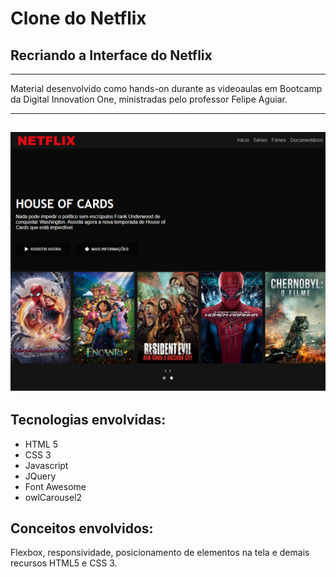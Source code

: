 # Clone do Netflix
## Recriando a Interface do Netflix
---
Material desenvolvido como hands-on durante as videoaulas em Bootcamp da Digital Innovation One, ministradas pelo professor Felipe Aguiar.

---
![Visualização no navegador](screen-view.jpg)
---

## Tecnologias envolvidas:
- HTML 5
- CSS 3
- Javascript
- JQuery
- Font Awesome
- owlCarousel2

## Conceitos envolvidos:
Flexbox, responsividade, posicionamento de elementos na tela e demais recursos HTML5 e CSS 3.
